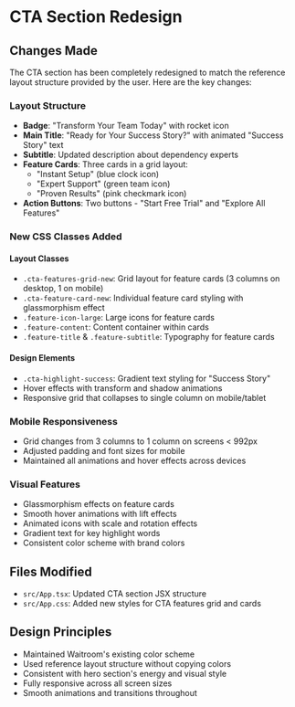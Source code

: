 # CTA Section Redesign

## Changes Made

The CTA section has been completely redesigned to match the reference layout structure provided by the user. Here are the key changes:

### Layout Structure
- **Badge**: "Transform Your Team Today" with rocket icon
- **Main Title**: "Ready for Your Success Story?" with animated "Success Story" text
- **Subtitle**: Updated description about dependency experts
- **Feature Cards**: Three cards in a grid layout:
  - "Instant Setup" (blue clock icon)
  - "Expert Support" (green team icon)
  - "Proven Results" (pink checkmark icon)
- **Action Buttons**: Two buttons - "Start Free Trial" and "Explore All Features"

### New CSS Classes Added

#### Layout Classes
- `.cta-features-grid-new`: Grid layout for feature cards (3 columns on desktop, 1 on mobile)
- `.cta-feature-card-new`: Individual feature card styling with glassmorphism effect
- `.feature-icon-large`: Large icons for feature cards
- `.feature-content`: Content container within cards
- `.feature-title` & `.feature-subtitle`: Typography for feature cards

#### Design Elements
- `.cta-highlight-success`: Gradient text styling for "Success Story"
- Hover effects with transform and shadow animations
- Responsive grid that collapses to single column on mobile/tablet

### Mobile Responsiveness
- Grid changes from 3 columns to 1 column on screens < 992px
- Adjusted padding and font sizes for mobile
- Maintained all animations and hover effects across devices

### Visual Features
- Glassmorphism effects on feature cards
- Smooth hover animations with lift effects
- Animated icons with scale and rotation effects
- Gradient text for key highlight words
- Consistent color scheme with brand colors

## Files Modified
- `src/App.tsx`: Updated CTA section JSX structure
- `src/App.css`: Added new styles for CTA features grid and cards

## Design Principles
- Maintained Waitroom's existing color scheme
- Used reference layout structure without copying colors
- Consistent with hero section's energy and visual style
- Fully responsive across all screen sizes
- Smooth animations and transitions throughout